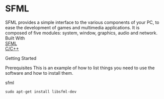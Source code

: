 # SFML
SFML provides a simple interface to the various components of your PC, to ease the development of games and multimedia applications. It is composed of five modules: system, window, graphics, audio and network.
Built With  
 [SFML](https://www.sfml-dev.org/index.php)  
 [C/C++]()

Getting Started




Prerequisites
This is an example of how to list things you need to use the software and how to install them.


sfml
```
sudo apt-get install libsfml-dev
```


